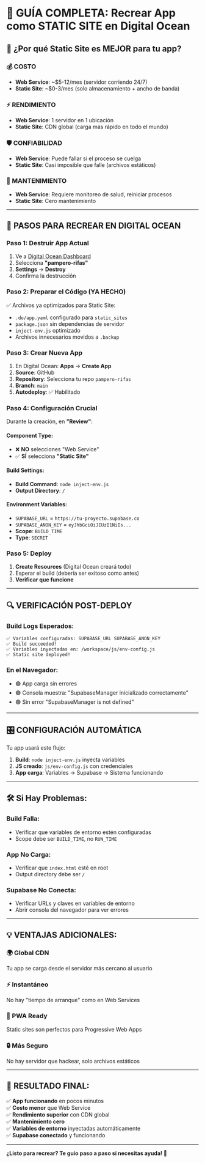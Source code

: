 # 🌊 GUÍA COMPLETA: Recrear App como STATIC SITE en Digital Ocean

## 🎯 **¿Por qué Static Site es MEJOR para tu app?**

### **💰 COSTO**
- **Web Service**: ~$5-12/mes (servidor corriendo 24/7)
- **Static Site**: ~$0-3/mes (solo almacenamiento + ancho de banda)

### **⚡ RENDIMIENTO**
- **Web Service**: 1 servidor en 1 ubicación
- **Static Site**: CDN global (carga más rápido en todo el mundo)

### **🛡️ CONFIABILIDAD**
- **Web Service**: Puede fallar si el proceso se cuelga
- **Static Site**: Casi imposible que falle (archivos estáticos)

### **🔧 MANTENIMIENTO**
- **Web Service**: Requiere monitoreo de salud, reiniciar procesos
- **Static Site**: Cero mantenimiento

---

## 🚀 **PASOS PARA RECREAR EN DIGITAL OCEAN**

### **Paso 1: Destruir App Actual**
1. Ve a [Digital Ocean Dashboard](https://cloud.digitalocean.com/apps)
2. Selecciona **"pampero-rifas"**
3. **Settings** → **Destroy**
4. Confirma la destrucción

### **Paso 2: Preparar el Código (YA HECHO)**
✅ Archivos ya optimizados para Static Site:
- `.do/app.yaml` configurado para `static_sites`
- `package.json` sin dependencias de servidor
- `inject-env.js` optimizado
- Archivos innecesarios movidos a `.backup`

### **Paso 3: Crear Nueva App**
1. En Digital Ocean: **Apps** → **Create App**
2. **Source**: GitHub
3. **Repository**: Selecciona tu repo `pampero-rifas`
4. **Branch**: `main`
5. **Autodeploy**: ✅ Habilitado

### **Paso 4: Configuración Crucial**
Durante la creación, en **"Review"**:

#### **Component Type**: 
- ❌ **NO** selecciones "Web Service"
- ✅ **SÍ** selecciona **"Static Site"**

#### **Build Settings**:
- **Build Command**: `node inject-env.js`
- **Output Directory**: `/`

#### **Environment Variables**:
- `SUPABASE_URL` = `https://tu-proyecto.supabase.co`
- `SUPABASE_ANON_KEY` = `eyJhbGciOiJIUzI1NiIs...`
- **Scope**: `BUILD_TIME`
- **Type**: `SECRET`

### **Paso 5: Deploy**
1. **Create Resources** (Digital Ocean creará todo)
2. Esperar el build (debería ser exitoso como antes)
3. **Verificar que funcione**

---

## 🔍 **VERIFICACIÓN POST-DEPLOY**

### **Build Logs Esperados:**
```
✅ Variables configuradas: SUPABASE_URL SUPABASE_ANON_KEY
✅ Build succeeded!
✅ Variables inyectadas en: /workspace/js/env-config.js
✅ Static site deployed!
```

### **En el Navegador:**
- 🟢 App carga sin errores
- 🟢 Consola muestra: "SupabaseManager inicializado correctamente"
- 🟢 Sin error "SupabaseManager is not defined"

---

## 🎛️ **CONFIGURACIÓN AUTOMÁTICA**

Tu app usará este flujo:
1. **Build**: `node inject-env.js` inyecta variables
2. **JS creado**: `js/env-config.js` con credenciales
3. **App carga**: Variables → Supabase → Sistema funcionando

---

## 🛠️ **Si Hay Problemas:**

### **Build Falla:**
- Verificar que variables de entorno estén configuradas
- Scope debe ser `BUILD_TIME`, no `RUN_TIME`

### **App No Carga:**
- Verificar que `index.html` esté en root
- Output directory debe ser `/`

### **Supabase No Conecta:**
- Verificar URLs y claves en variables de entorno
- Abrir consola del navegador para ver errores

---

## 💡 **VENTAJAS ADICIONALES:**

### **🌍 Global CDN**
Tu app se carga desde el servidor más cercano al usuario

### **⚡ Instantáneo**
No hay "tiempo de arranque" como en Web Services

### **📱 PWA Ready**
Static sites son perfectos para Progressive Web Apps

### **🔒 Más Seguro**
No hay servidor que hackear, solo archivos estáticos

---

## 🎯 **RESULTADO FINAL:**

✅ **App funcionando** en pocos minutos  
✅ **Costo menor** que Web Service  
✅ **Rendimiento superior** con CDN global  
✅ **Mantenimiento cero**  
✅ **Variables de entorno** inyectadas automáticamente  
✅ **Supabase conectado** y funcionando  

---

**¿Listo para recrear? Te guío paso a paso si necesitas ayuda! 🚀**
